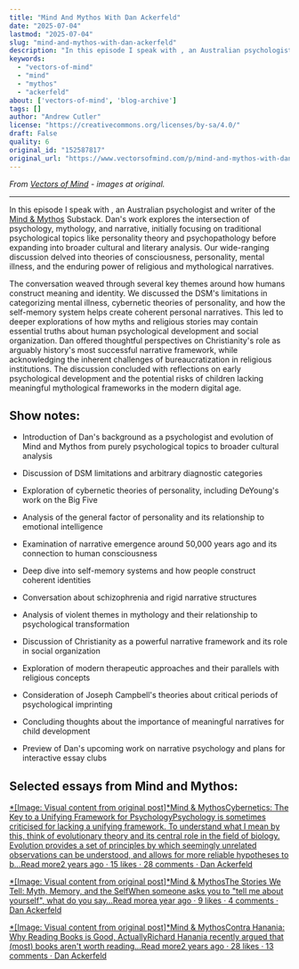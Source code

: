 ```yaml
---
title: "Mind And Mythos With Dan Ackerfeld"
date: "2025-07-04"
lastmod: "2025-07-04"
slug: "mind-and-mythos-with-dan-ackerfeld"
description: "In this episode I speak with , an Australian psychologist and writer of the Mind & Mythos Substack. Dan's work explores the intersection of psychology, mythology, and narrative, initially focusing on ..."
keywords:
  - "vectors-of-mind"
  - "mind"
  - "mythos"
  - "ackerfeld"
about: ['vectors-of-mind', 'blog-archive']
tags: []
author: "Andrew Cutler"
license: "https://creativecommons.org/licenses/by-sa/4.0/"
draft: False
quality: 6
original_id: "152587817"
original_url: "https://www.vectorsofmind.com/p/mind-and-mythos-with-dan-ackerfeld"
---
```

*From [Vectors of Mind](https://www.vectorsofmind.com/p/mind-and-mythos-with-dan-ackerfeld) - images at original.*

---

In this episode I speak with , an Australian psychologist and writer of the [Mind & Mythos](https://mindandmythos.substack.com) Substack. Dan's work explores the intersection of psychology, mythology, and narrative, initially focusing on traditional psychological topics like personality theory and psychopathology before expanding into broader cultural and literary analysis. Our wide-ranging discussion delved into theories of consciousness, personality, mental illness, and the enduring power of religious and mythological narratives.

The conversation weaved through several key themes around how humans construct meaning and identity. We discussed the DSM's limitations in categorizing mental illness, cybernetic theories of personality, and how the self-memory system helps create coherent personal narratives. This led to deeper explorations of how myths and religious stories may contain essential truths about human psychological development and social organization. Dan offered thoughtful perspectives on Christianity's role as arguably history's most successful narrative framework, while acknowledging the inherent challenges of bureaucratization in religious institutions. The discussion concluded with reflections on early psychological development and the potential risks of children lacking meaningful mythological frameworks in the modern digital age.

## Show notes:


 * Introduction of Dan's background as a psychologist and evolution of Mind and Mythos from purely psychological topics to broader cultural analysis

 * Discussion of DSM limitations and arbitrary diagnostic categories

 * Exploration of cybernetic theories of personality, including DeYoung's work on the Big Five

 * Analysis of the general factor of personality and its relationship to emotional intelligence

 * Examination of narrative emergence around 50,000 years ago and its connection to human consciousness

 * Deep dive into self-memory systems and how people construct coherent identities

 * Conversation about schizophrenia and rigid narrative structures

 * Analysis of violent themes in mythology and their relationship to psychological transformation

 * Discussion of Christianity as a powerful narrative framework and its role in social organization

 * Exploration of modern therapeutic approaches and their parallels with religious concepts

 * Consideration of Joseph Campbell's theories about critical periods of psychological imprinting

 * Concluding thoughts about the importance of meaningful narratives for child development

 * Preview of Dan's upcoming work on narrative psychology and plans for interactive essay clubs




## Selected essays from Mind and Mythos:


[*[Image: Visual content from original post]*Mind & MythosCybernetics: The Key to a Unifying Framework for PsychologyPsychology is sometimes criticised for lacking a unifying framework. To understand what I mean by this, think of evolutionary theory and its central role in the field of biology. Evolution provides a set of principles by which seemingly unrelated observations can be understood, and allows for more reliable hypotheses to b…Read more2 years ago · 15 likes · 28 comments · Dan Ackerfeld](https://mindandmythos.substack.com/p/cybernetics-the-key-to-a-unifying)

[*[Image: Visual content from original post]*Mind & MythosThe Stories We Tell: Myth, Memory, and the SelfWhen someone asks you to "tell me about yourself", what do you say…Read morea year ago · 9 likes · 4 comments · Dan Ackerfeld](https://mindandmythos.substack.com/p/the-stories-we-tell-myth-memory-and)

[*[Image: Visual content from original post]*Mind & MythosContra Hanania: Why Reading Books is Good, ActuallyRichard Hanania recently argued that (most) books aren't worth reading…Read more2 years ago · 28 likes · 13 comments · Dan Ackerfeld](https://mindandmythos.substack.com/p/contra-hanania-why-reading-books)

